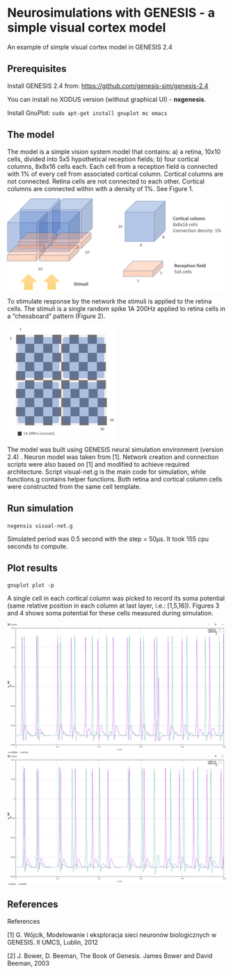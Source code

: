# Neurosimulations with GENESIS - a simple visual cortex model
An example of simple visual cortex model in GENESIS 2.4

## Prerequisites
Install GENESIS 2.4 from: https://github.com/genesis-sim/genesis-2.4

You can install no XODUS version (without graphical UI) - **nxgenesis**.

Install GnuPlot:
`sudo apt-get install gnuplot mc emacs`

## The model
The model is a simple vision system model that contains: a) a retina, 10x10 cells, divided into 5x5 hypothetical reception fields; b) four cortical columns, 8x8x16 cells each. Each cell from a reception field is connected with 1% of every cell from associated cortical column. Cortical columns are not connected. Retina cells are not connected to each other. Cortical columns are connected within with a density of 1%. See Figure 1.

<img src="/doc/model.png" width="500">

To stimulate response by the network the stimuli is applied to the retina cells. The stimuli is a single random spike 1A 200Hz applied to retina cells in a “chessboard” pattern (Figure 2).

<img src="/doc/stimuli.png" width="250">

The model was built using GENESIS neural simulation environment (version 2.4) . Neuron model was taken from [1]. Network creation and connection scripts were also based on [1] and modified to achieve required architecture. Script visual-net.g is the main code for simulation, while functions.g contains helper functions.
Both retina and cortical column cells were constructed from the same cell template.


## Run simulation
`nxgensis visual-net.g`

Simulated period was 0.5 second with the step = 50μs. It took 155 cpu seconds to compute.

## Plot results
`gnuplot plot -p`

A single cell in each cortical column was picked to record its soma potential (same relative position in each column at last layer, i.e.: [1,5,16]). Figures 3 and 4 shows soma potential for these cells measured during simulation.

![Result-01](/doc/result-01.png)
![Result-02](/doc/result-02.png)


## References
References

[1] G. Wójcik, Modelowanie i eksploracja sieci neuronów biologicznych w GENESIS. II UMCS, Lublin, 2012

[2] J. Bower, D. Beeman, The Book of Genesis. James Bower and David Beeman, 2003

